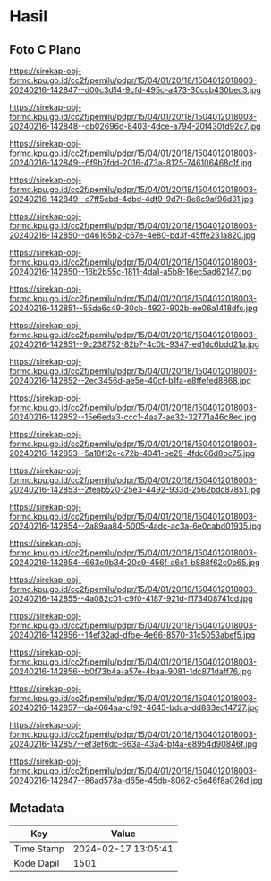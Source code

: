 # Hasil

## Foto C Plano

https://sirekap-obj-formc.kpu.go.id/cc2f/pemilu/pdpr/15/04/01/20/18/1504012018003-20240216-142847--d00c3d14-9cfd-495c-a473-30ccb430bec3.jpg

https://sirekap-obj-formc.kpu.go.id/cc2f/pemilu/pdpr/15/04/01/20/18/1504012018003-20240216-142848--db02696d-8403-4dce-a794-20f430fd92c7.jpg

https://sirekap-obj-formc.kpu.go.id/cc2f/pemilu/pdpr/15/04/01/20/18/1504012018003-20240216-142849--6f9b7fdd-2016-473a-8125-746106468c1f.jpg

https://sirekap-obj-formc.kpu.go.id/cc2f/pemilu/pdpr/15/04/01/20/18/1504012018003-20240216-142849--c7ff5ebd-4dbd-4df9-9d7f-8e8c9af96d31.jpg

https://sirekap-obj-formc.kpu.go.id/cc2f/pemilu/pdpr/15/04/01/20/18/1504012018003-20240216-142850--d46165b2-c67e-4e80-bd3f-45ffe231a820.jpg

https://sirekap-obj-formc.kpu.go.id/cc2f/pemilu/pdpr/15/04/01/20/18/1504012018003-20240216-142850--16b2b55c-1811-4da1-a5b8-16ec5ad62147.jpg

https://sirekap-obj-formc.kpu.go.id/cc2f/pemilu/pdpr/15/04/01/20/18/1504012018003-20240216-142851--55da6c49-30cb-4927-902b-ee06a1418dfc.jpg

https://sirekap-obj-formc.kpu.go.id/cc2f/pemilu/pdpr/15/04/01/20/18/1504012018003-20240216-142851--9c238752-82b7-4c0b-9347-ed1dc6bdd21a.jpg

https://sirekap-obj-formc.kpu.go.id/cc2f/pemilu/pdpr/15/04/01/20/18/1504012018003-20240216-142852--2ec3456d-ae5e-40cf-b1fa-e8ffefed8868.jpg

https://sirekap-obj-formc.kpu.go.id/cc2f/pemilu/pdpr/15/04/01/20/18/1504012018003-20240216-142852--15e6eda3-ccc1-4aa7-ae32-32771a46c8ec.jpg

https://sirekap-obj-formc.kpu.go.id/cc2f/pemilu/pdpr/15/04/01/20/18/1504012018003-20240216-142853--5a18f12c-c72b-4041-be29-4fdc66d8bc75.jpg

https://sirekap-obj-formc.kpu.go.id/cc2f/pemilu/pdpr/15/04/01/20/18/1504012018003-20240216-142853--2feab520-25e3-4492-933d-2562bdc87851.jpg

https://sirekap-obj-formc.kpu.go.id/cc2f/pemilu/pdpr/15/04/01/20/18/1504012018003-20240216-142854--2a89aa84-5005-4adc-ac3a-6e0cabd01935.jpg

https://sirekap-obj-formc.kpu.go.id/cc2f/pemilu/pdpr/15/04/01/20/18/1504012018003-20240216-142854--663e0b34-20e9-456f-a6c1-b888f62c0b65.jpg

https://sirekap-obj-formc.kpu.go.id/cc2f/pemilu/pdpr/15/04/01/20/18/1504012018003-20240216-142855--4a082c01-c9f0-4187-921d-f173408741cd.jpg

https://sirekap-obj-formc.kpu.go.id/cc2f/pemilu/pdpr/15/04/01/20/18/1504012018003-20240216-142856--14ef32ad-dfbe-4e66-8570-31c5053abef5.jpg

https://sirekap-obj-formc.kpu.go.id/cc2f/pemilu/pdpr/15/04/01/20/18/1504012018003-20240216-142856--b0f73b4a-a57e-4baa-9081-1dc871daff76.jpg

https://sirekap-obj-formc.kpu.go.id/cc2f/pemilu/pdpr/15/04/01/20/18/1504012018003-20240216-142857--da4664aa-cf92-4645-bdca-dd833ec14727.jpg

https://sirekap-obj-formc.kpu.go.id/cc2f/pemilu/pdpr/15/04/01/20/18/1504012018003-20240216-142857--ef3ef6dc-663a-43a4-bf4a-e8954d90846f.jpg

https://sirekap-obj-formc.kpu.go.id/cc2f/pemilu/pdpr/15/04/01/20/18/1504012018003-20240216-142847--86ad578a-d65e-45db-8062-c5e46f8a026d.jpg


## Metadata

| Key        | Value               |
| ---------- | ------------------- |
| Time Stamp | 2024-02-17 13:05:41 |
| Kode Dapil | 1501                |




